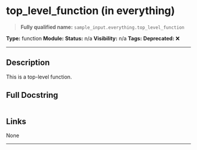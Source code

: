 # top_level_function (in everything)
> **Fully qualified name:** `sample_input.everything.top_level_function`

**Type:** function
**Module:** 
**Status:** n/a
**Visibility:** n/a
**Tags:** 
**Deprecated:** ❌

---

## Description
This is a top-level function.

## Full Docstring
```

```

## Links
None

---

